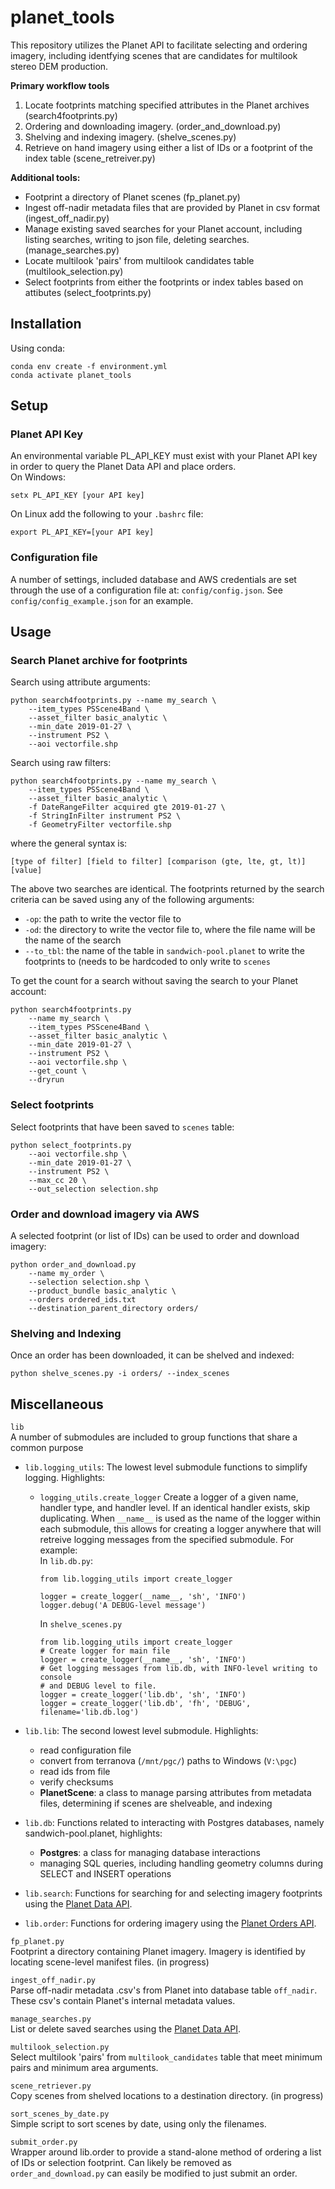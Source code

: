 # planet_tools

This repository utilizes the Planet API to facilitate selecting and ordering 
imagery, including identfying scenes that are candidates for multilook 
stereo DEM production.  

**Primary workflow tools**
1. Locate footprints matching specified attributes 
    in the Planet archives (search4footprints.py)  
2. Ordering and downloading imagery. (order_and_download.py)
3. Shelving and indexing imagery. (shelve_scenes.py)
4. Retrieve on hand imagery using either a list of IDs or 
    a footprint of the index table (scene_retreiver.py)

**Additional tools:**
* Footprint a directory of Planet scenes (fp_planet.py)
* Ingest off-nadir metadata files that are provided by Planet in 
    csv format (ingest_off_nadir.py)
* Manage existing saved searches for your Planet account, including 
    listing searches, writing to json file, deleting searches. 
    (manage_searches.py)  
* Locate multilook 'pairs' from multilook candidates table 
    (multilook_selection.py)
* Select footprints from either the footprints or index tables based
    on attibutes (select_footprints.py)


## Installation

Using conda:
```
conda env create -f environment.yml
conda activate planet_tools
```
## Setup
### Planet API Key
An environmental variable PL_API_KEY must exist with your Planet API key in 
order to query the Planet Data API and place orders.  
On Windows:
```
setx PL_API_KEY [your API key]
```
On Linux add the following to your `.bashrc` file:
```
export PL_API_KEY=[your API key]
```

### Configuration file
A number of settings, included database and AWS credentials are set 
through the use of a configuration file at: `config/config.json`. 
See `config/config_example.json` for an example.

## Usage
### Search Planet archive for footprints
Search using attribute arguments:  
```
python search4footprints.py --name my_search \ 
    --item_types PSScene4Band \
    --asset_filter basic_analytic \
    --min_date 2019-01-27 \
    --instrument PS2 \
    --aoi vectorfile.shp 
```

Search using raw filters:  
```
python search4footprints.py --name my_search \ 
    --item_types PSScene4Band \
    --asset_filter basic_analytic \
    -f DateRangeFilter acquired gte 2019-01-27 \
    -f StringInFilter instrument PS2 \
    -f GeometryFilter vectorfile.shp
```
where the general syntax is:
```
[type of filter] [field to filter] [comparison (gte, lte, gt, lt)] [value]
```
The above two searches are identical. The footprints returned by the search
criteria can be saved using any of the following arguments:  
* `-op`: the path to write the vector file to
* `-od`: the directory to write the vector file to, where the file name 
will be the name of the search
* `--to_tbl`: the name of the table in `sandwich-pool.planet` to write
the footprints to (needs to be hardcoded to only write to `scenes`  

To get the count for a search without saving the search to your Planet 
account:
```
python search4footprints.py 
    --name my_search \ 
    --item_types PSScene4Band \
    --asset_filter basic_analytic \
    --min_date 2019-01-27 \
    --instrument PS2 \
    --aoi vectorfile.shp \
    --get_count \
    --dryrun
```

### Select footprints
Select footprints that have been saved to `scenes` table:
```
python select_footprints.py 
    --aoi vectorfile.shp \
    --min_date 2019-01-27 \
    --instrument PS2 \
    --max_cc 20 \
    --out_selection selection.shp
```

### Order and download imagery via AWS
A selected footprint (or list of IDs) can be used to order and download
imagery:
```
python order_and_download.py 
    --name my_order \
    --selection selection.shp \
    --product_bundle basic_analytic \
    --orders ordered_ids.txt 
    --destination_parent_directory orders/
``` 

### Shelving and Indexing
Once an order has been downloaded, it can be shelved and indexed:
```
python shelve_scenes.py -i orders/ --index_scenes
```

## Miscellaneous
`lib`  
A number of submodules are included to group functions that share a common purpose
* `lib.logging_utils`: The lowest level submodule functions to simplify logging. 
Highlights:
    * `logging_utils.create_logger` Create a logger of a given name, handler type, 
    and handler level. If an identical handler exists, skip duplicating. When 
    `__name__` is used as the name of the logger within each submodule, this allows
    for creating a logger anywhere that will retreive logging messages from the 
    specified submodule. For example:  
        In `lib.db.py`:  
        ```
        from lib.logging_utils import create_logger
        
        logger = create_logger(__name__, 'sh', 'INFO')
        logger.debug('A DEBUG-level message')
        ```
        In `shelve_scenes.py`
        ```
        from lib.logging_utils import create_logger
        # Create logger for main file
        logger = create_logger(__name__, 'sh', 'INFO')
        # Get logging messages from lib.db, with INFO-level writing to console
        # and DEBUG level to file.
        logger = create_logger('lib.db', 'sh', 'INFO')
        logger = create_logger('lib.db', 'fh', 'DEBUG', filename='lib.db.log')
        ```

* `lib.lib`: The second lowest level submodule. Highlights:
    * read configuration file
    * convert from terranova (`/mnt/pgc/`) paths to Windows (`V:\pgc`)
    * read ids from file
    * verify checksums
    * **PlanetScene**: a class to manage parsing attributes from metadata files,
        determining if scenes are shelveable, and indexing

* `lib.db`: Functions related to interacting with Postgres databases, namely
sandwich-pool.planet, highlights:
    * **Postgres**: a class for managing database interactions
    * managing SQL queries, including handling geometry columns during SELECT and 
        INSERT operations

* `lib.search`: Functions for searching for and selecting imagery footprints using
the [Planet Data API](https://developers.planet.com/docs/apis/data/).

* `lib.order`: Functions for ordering imagery using the 
[Planet Orders API](https://developers.planet.com/docs/orders/).

`fp_planet.py`  
Footprint a directory containing Planet imagery. Imagery is identified by locating
scene-level manifest files. (in progress)

`ingest_off_nadir.py`  
Parse off-nadir metadata .csv's from Planet into database table `off_nadir`. These
csv's contain Planet's internal metadata values.

`manage_searches.py`  
List or delete saved searches using the 
[Planet Data API](https://developers.planet.com/docs/apis/data/).

`multilook_selection.py`  
Select multilook 'pairs' from `multilook_candidates` table that meet minimum pairs and
minimum area arguments.
  
`scene_retriever.py`  
Copy scenes from shelved locations to a destination directory. (in progress)
  
`sort_scenes_by_date.py`  
Simple script to sort scenes by date, using only the filenames.

`submit_order.py`  
Wrapper around lib.order to provide a stand-alone method of ordering a list of IDs
or selection footprint. Can likely be removed as `order_and_download.py` can easily
be modified to just submit an order.
